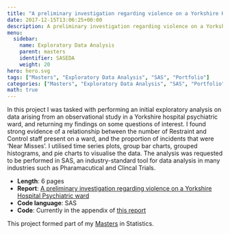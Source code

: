 ```yaml
---
title: "A preliminary investigation regarding violence on a Yorkshire Hospital Psychiatric ward"
date: 2017-12-15T13:06:25+00:00
description: A preliminary investigation regarding violence on a Yorkshire Hospital Psychiatric ward
menu:
  sidebar:
    name: Exploratory Data Analysis
    parent: masters
    identifier: SASEDA
    weight: 20
hero: hero.svg
tags: ["Masters", "Exploratory Data Analysis", "SAS", "Portfolio"]
categories: ["Masters", "Exploratory Data Analysis", "SAS", "Portfolio"]
math: true
---
```


In this project I was tasked with performing an initial exploratory analysis on data arising from an observational study in a Yorkshire hospital psychiatric ward, and returning my findings on some questions of interest. I found strong evidence of a relationship between the number of Restraint and Control staff present on a ward, and the proportion of incidents that were ‘Near Misses’. I utilised time series plots, group bar charts, grouped histograms, and pie charts to visualise the data. The analysis was requested to be performed in SAS, an industry-standard tool for data analysis in many industries such as Pharamacutical and Clincal Trials.


- **Length**: 6 pages
- **Report**: [A preliminary investigation regarding violence on a Yorkshire Hospital Psychiatric ward](/files/Masters/A%20preliminary%20investigation%20regarding%20violence%20on%20a%20Yorkshire%20Hospital%20Psychiatric%20ward.pdf)
- **Code language**: SAS
- **Code**: Currently in the appendix of [this report](/files/Masters/A%20preliminary%20investigation%20regarding%20violence%20on%20a%20Yorkshire%20Hospital%20Psychiatric%20ward.pdf)

This project formed part of my [Masters](/posts/projects/masters/) in Statistics.